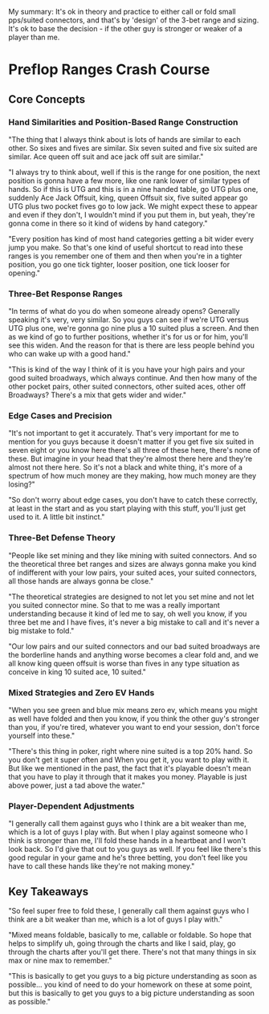 
My summary: It's ok in theory and practice to either call or fold small pps/suited connectors, and that's by 'design' of the 3-bet range and sizing. It's ok to base the decision - if the other guy is stronger or weaker of a player than me.
# Preflop Ranges Crash Course

## Core Concepts

### Hand Similarities and Position-Based Range Construction

"The thing that I always think about is lots of hands are similar to each other. So sixes and fives are similar. Six seven suited and five six suited are similar. Ace queen off suit and ace jack off suit are similar."

"I always try to think about, well if this is the range for one position, the next position is gonna have a few more, like one rank lower of similar types of hands. So if this is UTG and this is in a nine handed table, go UTG plus one, suddenly Ace Jack Offsuit, king, queen Offsuit six, five suited appear go UTG plus two pocket fives go to low jack. We might expect these to appear and even if they don't, I wouldn't mind if you put them in, but yeah, they're gonna come in there so it kind of widens by hand category."

"Every position has kind of most hand categories getting a bit wider every jump you make. So that's one kind of useful shortcut to read into these ranges is you remember one of them and then when you're in a tighter position, you go one tick tighter, looser position, one tick looser for opening."

### Three-Bet Response Ranges

"In terms of what do you do when someone already opens? Generally speaking it's very, very similar. So you guys can see if we're UTG versus UTG plus one, we're gonna go nine plus a 10 suited plus a screen. And then as we kind of go to further positions, whether it's for us or for him, you'll see this widen. And the reason for that is there are less people behind you who can wake up with a good hand."

"This is kind of the way I think of it is you have your high pairs and your good suited broadways, which always continue. And then how many of the other pocket pairs, other suited connectors, other suited aces, other off Broadways? There's a mix that gets wider and wider."

### Edge Cases and Precision

"It's not important to get it accurately. That's very important for me to mention for you guys because it doesn't matter if you get five six suited in seven eight or you know here there's all three of these here, there's none of these. But imagine in your head that they're almost there here and they're almost not there here. So it's not a black and white thing, it's more of a spectrum of how much money are they making, how much money are they losing?"

"So don't worry about edge cases, you don't have to catch these correctly, at least in the start and as you start playing with this stuff, you'll just get used to it. A little bit instinct."

### Three-Bet Defense Theory

"People like set mining and they like mining with suited connectors. And so the theoretical three bet ranges and sizes are always gonna make you kind of indifferent with your low pairs, your suited aces, your suited connectors, all those hands are always gonna be close."

"The theoretical strategies are designed to not let you set mine and not let you suited connector mine. So that to me was a really important understanding because it kind of led me to say, oh well you know, if you three bet me and I have fives, it's never a big mistake to call and it's never a big mistake to fold."

"Our low pairs and our suited connectors and our bad suited broadways are the borderline hands and anything worse becomes a clear fold and, and we all know king queen offsuit is worse than fives in any type situation as conceive in king 10 suited ace, 10 suited."

### Mixed Strategies and Zero EV Hands

"When you see green and blue mix means zero ev, which means you might as well have folded and then you know, if you think the other guy's stronger than you, if you're tired, whatever you want to end your session, don't force yourself into these."

"There's this thing in poker, right where nine suited is a top 20% hand. So you don't get it super often and When you get it, you want to play with it. But like we mentioned in the past, the fact that it's playable doesn't mean that you have to play it through that it makes you money. Playable is just above power, just a tad above the water."

### Player-Dependent Adjustments

"I generally call them against guys who I think are a bit weaker than me, which is a lot of guys I play with. But when I play against someone who I think is stronger than me, I'll fold these hands in a heartbeat and I won't look back. So I'd give that out to you guys as well. If you feel like there's this good regular in your game and he's three betting, you don't feel like you have to call these hands like they're not making money."

## Key Takeaways

"So feel super free to fold these, I generally call them against guys who I think are a bit weaker than me, which is a lot of guys I play with."

"Mixed means foldable, basically to me, callable or foldable. So hope that helps to simplify uh, going through the charts and like I said, play, go through the charts after you'll get there. There's not that many things in six max or nine max to remember."

"This is basically to get you guys to a big picture understanding as soon as possible... you kind of need to do your homework on these at some point, but this is basically to get you guys to a big picture understanding as soon as possible."